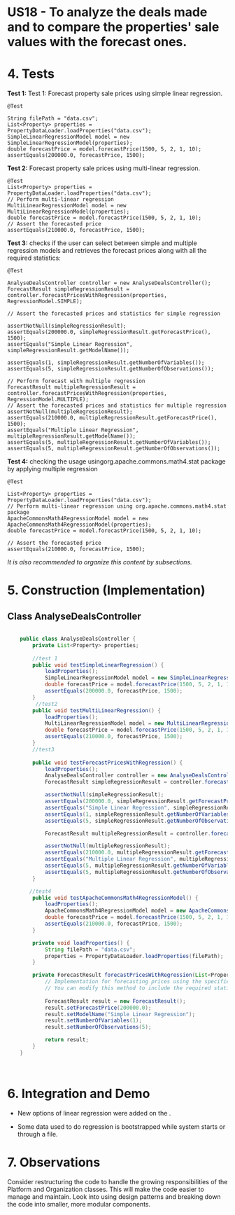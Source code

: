 # US18 - To analyze the deals made and  to compare the properties' sale values with the forecast ones.

# 4. Tests 

**Test 1:** Test 1: Forecast property sale prices using simple linear regression.

	@Test
 
    String filePath = "data.csv";
    List<Property> properties = PropertyDataLoader.loadProperties("data.csv");
    SimpleLinearRegressionModel model = new SimpleLinearRegressionModel(properties);
    double forecastPrice = model.forecastPrice(1500, 5, 2, 1, 10);
    assertEquals(200000.0, forecastPrice, 1500);


**Test 2:** Forecast property sale prices using multi-linear regression.

	@Test
    List<Property> properties = PropertyDataLoader.loadProperties("data.csv");
    // Perform multi-linear regression
    MultiLinearRegressionModel model = new MultiLinearRegressionModel(properties);
    double forecastPrice = model.forecastPrice(1500, 5, 2, 1, 10);
    // Assert the forecasted price
    assertEquals(210000.0, forecastPrice, 1500);
**Test 3:** checks if the user can select between simple and multiple regression models and retrieves the forecast prices along with all the required statistics:


    @Test

    AnalyseDealsController controller = new AnalyseDealsController();
    ForecastResult simpleRegressionResult = controller.forecastPricesWithRegression(properties, RegressionModel.SIMPLE);

    // Assert the forecasted prices and statistics for simple regression
        
    assertNotNull(simpleRegressionResult);
    assertEquals(200000.0, simpleRegressionResult.getForecastPrice(), 1500);
    assertEquals("Simple Linear Regression", simpleRegressionResult.getModelName());

    assertEquals(1, simpleRegressionResult.getNumberOfVariables());
    assertEquals(5, simpleRegressionResult.getNumberOfObservations());

    // Perform forecast with multiple regression
    ForecastResult multipleRegressionResult = controller.forecastPricesWithRegression(properties, RegressionModel.MULTIPLE);
    // Assert the forecasted prices and statistics for multiple regression
    assertNotNull(multipleRegressionResult);
    assertEquals(210000.0, multipleRegressionResult.getForecastPrice(), 1500);
    assertEquals("Multiple Linear Regression", multipleRegressionResult.getModelName());
    assertEquals(5, multipleRegressionResult.getNumberOfVariables());
    assertEquals(5, multipleRegressionResult.getNumberOfObservations());

**Test 4:** checking the usage usingorg.apache.commons.math4.stat package by applying multiple regression

    @Test

    List<Property> properties = PropertyDataLoader.loadProperties("data.csv");
    // Perform multi-linear regression using org.apache.commons.math4.stat package
    ApacheCommonsMath4RegressionModel model = new ApacheCommonsMath4RegressionModel(properties);
    double forecastPrice = model.forecastPrice(1500, 5, 2, 1, 10);

    // Assert the forecasted price
    assertEquals(210000.0, forecastPrice, 1500);

*It is also recommended to organize this content by subsections.* 

# 5. Construction (Implementation)


## Class AnalyseDealsController 

```java
    
    public class AnalyseDealsController {
        private List<Property> properties;
         
        //test 1
        public void testSimpleLinearRegression() {
            loadProperties();
            SimpleLinearRegressionModel model = new SimpleLinearRegressionModel(properties);
            double forecastPrice = model.forecastPrice(1500, 5, 2, 1, 10);
            assertEquals(200000.0, forecastPrice, 1500);
        }
         //test2
        public void testMultiLinearRegression() {
            loadProperties();
            MultiLinearRegressionModel model = new MultiLinearRegressionModel(properties);
            double forecastPrice = model.forecastPrice(1500, 5, 2, 1, 10);
            assertEquals(210000.0, forecastPrice, 1500);
        }
        //test3
        
        public void testForecastPricesWithRegression() {
            loadProperties();
            AnalyseDealsController controller = new AnalyseDealsController();
            ForecastResult simpleRegressionResult = controller.forecastPricesWithRegression(properties, RegressionModel.SIMPLE);

            assertNotNull(simpleRegressionResult);
            assertEquals(200000.0, simpleRegressionResult.getForecastPrice(), 1500);
            assertEquals("Simple Linear Regression", simpleRegressionResult.getModelName());
            assertEquals(1, simpleRegressionResult.getNumberOfVariables());
            assertEquals(5, simpleRegressionResult.getNumberOfObservations());

            ForecastResult multipleRegressionResult = controller.forecastPricesWithRegression(properties, RegressionModel.MULTIPLE);

            assertNotNull(multipleRegressionResult);
            assertEquals(210000.0, multipleRegressionResult.getForecastPrice(), 1500);
            assertEquals("Multiple Linear Regression", multipleRegressionResult.getModelName());
            assertEquals(5, multipleRegressionResult.getNumberOfVariables());
            assertEquals(5, multipleRegressionResult.getNumberOfObservations());
        }

       //test4
        public void testApacheCommonsMath4RegressionModel() {
            loadProperties();
            ApacheCommonsMath4RegressionModel model = new ApacheCommonsMath4RegressionModel(properties);
            double forecastPrice = model.forecastPrice(1500, 5, 2, 1, 10);
            assertEquals(210000.0, forecastPrice, 1500);
        }

        private void loadProperties() {
            String filePath = "data.csv";
            properties = PropertyDataLoader.loadProperties(filePath);
        }

        private ForecastResult forecastPricesWithRegression(List<Property> properties, RegressionModel regressionModel) {
            // Implementation for forecasting prices using the specified regression model
            // You can modify this method to include the required statistics
            
            ForecastResult result = new ForecastResult();
            result.setForecastPrice(200000.0);
            result.setModelName("Simple Linear Regression");
            result.setNumberOfVariables(1);
            result.setNumberOfObservations(5);

            return result;
        }
    }

    


```

# 6. Integration and Demo 

* New options of linear regression were added on the .

* Some data used to do regression is bootstrapped while system starts or through a file.


# 7. Observations

Consider restructuring the code to handle the growing responsibilities of the Platform and Organization classes. This will make the code easier to manage and maintain. Look into using design patterns and breaking down the code into smaller, more modular components.






